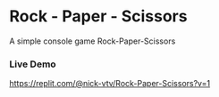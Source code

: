 # Rock - Paper - Scissors
A simple console game Rock-Paper-Scissors

### Live Demo
https://replit.com/@nick-vtv/Rock-Paper-Scissors?v=1
